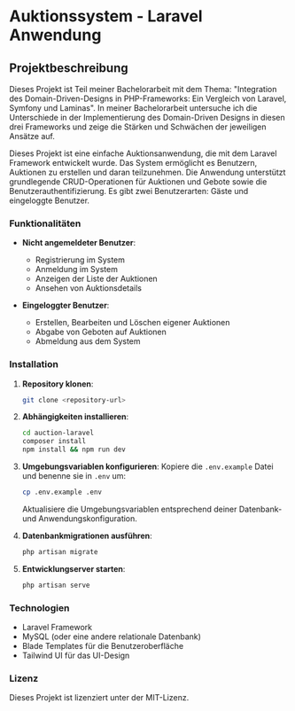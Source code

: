# Auktionssystem - Laravel Anwendung

## Projektbeschreibung

Dieses Projekt ist Teil meiner Bachelorarbeit mit dem Thema: "Integration des Domain-Driven-Designs in PHP-Frameworks:
Ein Vergleich von Laravel, Symfony und Laminas". In meiner Bachelorarbeit untersuche ich die Unterschiede in der
Implementierung des Domain-Driven Designs in diesen drei Frameworks und zeige die Stärken und Schwächen der jeweiligen
Ansätze auf.

Dieses Projekt ist eine einfache Auktionsanwendung, die mit dem Laravel Framework entwickelt wurde. Das System
ermöglicht es Benutzern, Auktionen zu erstellen und daran teilzunehmen. Die Anwendung unterstützt grundlegende
CRUD-Operationen für Auktionen und Gebote sowie die Benutzerauthentifizierung. Es gibt zwei Benutzerarten: Gäste und
eingeloggte Benutzer.

### Funktionalitäten

- **Nicht angemeldeter Benutzer**:
    - Registrierung im System
    - Anmeldung im System
    - Anzeigen der Liste der Auktionen
    - Ansehen von Auktionsdetails

- **Eingeloggter Benutzer**:
    - Erstellen, Bearbeiten und Löschen eigener Auktionen
    - Abgabe von Geboten auf Auktionen
    - Abmeldung aus dem System

### Installation

1. **Repository klonen**:
   ```bash
   git clone <repository-url>
   ```

2. **Abhängigkeiten installieren**:
   ```bash
   cd auction-laravel
   composer install
   npm install && npm run dev
   ```

3. **Umgebungsvariablen konfigurieren**:
   Kopiere die `.env.example` Datei und benenne sie in `.env` um:
   ```bash
   cp .env.example .env
   ```
   Aktualisiere die Umgebungsvariablen entsprechend deiner Datenbank- und Anwendungskonfiguration.

4. **Datenbankmigrationen ausführen**:
   ```bash
   php artisan migrate
   ```

5. **Entwicklungserver starten**:
   ```bash
   php artisan serve
   ```

### Technologien

- Laravel Framework
- MySQL (oder eine andere relationale Datenbank)
- Blade Templates für die Benutzeroberfläche
- Tailwind UI für das UI-Design

### Lizenz

Dieses Projekt ist lizenziert unter der MIT-Lizenz.

